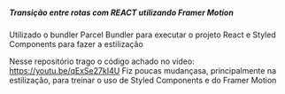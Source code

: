 ##### Transição entre rotas com REACT utilizando Framer Motion

Utilizado o bundler Parcel Bundler para executar o projeto React e Styled Components para fazer a estilização

Nesse repositório trago o código achado no vídeo: https://youtu.be/qExSe27kI4U
Fiz poucas mudançasa, principalmente na estilização, para treinar o uso de Styled Components e do Framer Motion
